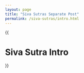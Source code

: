 ```yaml
---
layout: page
title: "Siva Sutras Separate Post"
permalink: /siva-sutras/intro.html
---
```


{{<h1>Siva Sutra Intro</h1>}}
